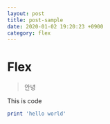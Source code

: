 ```yaml
---
layout: post
title: post-sample
date: 2020-01-02 19:20:23 +0900
category: flex
---
```

# Flex
> 안녕

This is code
```ruby
print 'hello world'
```